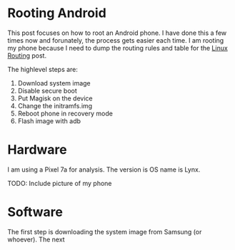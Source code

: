 # Rooting Android

This post focuses on how to root an Android phone. I have done this 
a few times now and forunately, the process gets easier each time.
I am rooting my phone because I need to dump the routing rules and 
table for the [Linux Routing]() post.

The highlevel steps are:

1. Download system image
2. Disable secure boot
3. Put Magisk on the device
4. Change the initramfs.img
5. Reboot phone in recovery mode
6. Flash image with adb

# Hardware

I am using a Pixel 7a for analysis. The version is OS name is Lynx.

TODO: Include picture of my phone

# Software

The first step is downloading the system image from Samsung (or whoever).
The next
